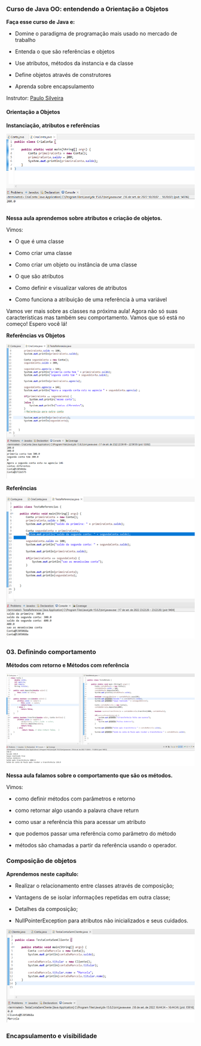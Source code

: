 ### Curso de Java OO: entendendo a Orientação a Objetos

**Faça esse curso de Java e:**

- Domine o paradigma de programação mais usado no mercado de trabalho

- Entenda o que são referências e objetos

- Use atributos, métodos da instancia e da classe

- Define objetos através de construtores

- Aprenda sobre encapsulamento

Instrutor: [Paulo Silveira](https://www.linkedin.com/in/paulosilveira)

#### Orientação a Objetos

**Instanciação, atributos e referências**

![Instanciação, atributos e referências](./imgs/prints/InstanciacaoAtributosReferencias.png)

**Nessa aula aprendemos sobre atributos e criação de objetos.**

Vimos:

- O que é uma classe

- Como criar uma classe

- Como criar um objeto ou instância de uma classe

- O que são atributos

- Como definir e visualizar valores de atributos

- Como funciona a atribuição de uma referência à uma variável

Vamos ver mais sobre as classes na próxima aula! Agora não só suas características mas também seu comportamento. Vamos que só está no começo! Espero você lá!

**Referências vs Objetos**

![Referências Objetos](./imgs/prints/ReferenciaObjetos.png)

**Referências**

![Referências](./imgs/prints/Referencia.png)


### 03. Definindo comportamento

**Métodos com retorno e Métodos com referência**

![Métodos com retorno e Métodos com referência](./imgs/prints/MetodoRetornoMetodoReferencia.png)

**Nessa aula falamos sobre o comportamento que são os métodos.**

Vimos:

- como definir métodos com parâmetros e retorno

- como retornar algo usando a palavra chave return

- como usar a referência this para acessar um atributo

- que podemos passar uma referência como parâmetro do método

- métodos são chamadas a partir da referência usando o operador.

### Composição de objetos

**Aprendemos neste capítulo:**

- Realizar o relacionamento entre classes através de composição;

- Vantagens de se isolar informações repetidas em outra classe;

- Detalhes da composição;

- NullPointerException para atributos não inicializados e seus cuidados.

![Composição de Objetos](./imgs/prints/ComposicaoObjetos.png)

### Encapsulamento e visibilidade 

